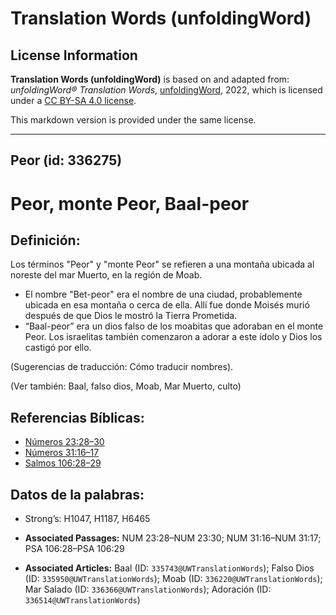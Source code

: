 # Translation Words (unfoldingWord)

## License Information

**Translation Words (unfoldingWord)** is based on and adapted from: _unfoldingWord® Translation Words_, [unfoldingWord](https://unfoldingword.org/utw), 2022, which is licensed under a [CC BY-SA 4.0 license](https://creativecommons.org/licenses/by-sa/4.0/legalcode.en).

This markdown version is provided under the same license.



--------------------------------

## Peor (id: 336275)

Peor, monte Peor, Baal\-peor
============================

Definición:
-----------

Los términos "Peor" y "monte Peor" se refieren a una montaña ubicada al noreste del mar Muerto, en la región de Moab.

* El nombre "Bet\-peor" era el nombre de una ciudad, probablemente ubicada en esa montaña o cerca de ella. Allí fue donde Moisés murió después de que Dios le mostró la Tierra Prometida.
* “Baal\-peor” era un dios falso de los moabitas que adoraban en el monte Peor. Los israelitas también comenzaron a adorar a este ídolo y Dios los castigó por ello.

(Sugerencias de traducción: Cómo traducir nombres).

(Ver también: Baal, falso dios, Moab, Mar Muerto, culto)

Referencias Bíblicas:
---------------------

* [Números 23:28–30](https://ref.ly/Num23:28-Num23:30)
* [Números 31:16–17](https://ref.ly/Num31:16-Num31:17)
* [Salmos 106:28–29](https://ref.ly/Ps106:28-Ps106:29)

Datos de la palabras:
---------------------

* Strong’s: H1047, H1187, H6465

* **Associated Passages:** NUM 23:28–NUM 23:30; NUM 31:16–NUM 31:17; PSA 106:28–PSA 106:29
* **Associated Articles:** Baal (ID: `335743@UWTranslationWords`); Falso Dios (ID: `335950@UWTranslationWords`); Moab (ID: `336220@UWTranslationWords`); Mar Salado (ID: `336366@UWTranslationWords`); Adoración (ID: `336514@UWTranslationWords`)

